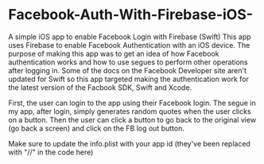 # Facebook-Auth-With-Firebase-iOS-
A simple iOS app to enable Facebook Login with Firebase (Swift)
This app uses Firebase to enable Facebook Authentication with an iOS device.
The purpose of making this app was to get an idea of how Facebook authentication works and how to use segues to perform
other operations after logging in.
Some of the docs on the Facebook Developer site aren't updated for Swift so this app targeted making the authentication
work for the latest version of the Facbook SDK, Swift and Xcode.

First, the user can login to the app using their Facebook login.
The segue in my app, after login, simply generates random quotes when the user clicks on a button.
Then the user can click a button to go back to the original view (go back a screen) and click on the FB log out button.

Make sure to update the info.plist with your app id (they've been replaced with "//" in the code here)
